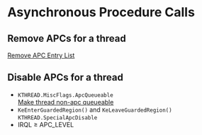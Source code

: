 # Asynchronous Procedure Calls
## Remove APCs for a thread
[Remove APC Entry List](https://www.unknowncheats.me/forum/anti-cheat-bypass/492358-remove-apc-entry-list.html)

## Disable APCs for a thread
- `KTHREAD.MiscFlags.ApcQueueable`  
  [Make thread non-apc queueable](https://www.unknowncheats.me/forum/anti-cheat-bypass/492141-thread-apc-queueable.html)
- `KeEnterGuardedRegion()` and `KeLeaveGuardedRegion()`  
  `KTHREAD.SpecialApcDisable`
- IRQL ≥ APC_LEVEL